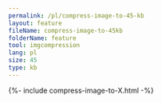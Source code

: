 ```yaml
---
permalink: /pl/compress-image-to-45-kb
layout: feature
fileName: compress-image-to-45kb
folderName: feature
tool: imgcompression
lang: pl
size: 45
type: kb
---
```


{%- include compress-image-to-X.html -%}
